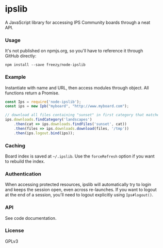 # ipslib

A JavaScript library for accessing IPS Community boards through a neat API.


### Usage

It's not published on npmjs.org, so you'll have to reference it through
GitHub directly:

	npm install --save freezy/node-ipslib


### Example
	
Instantiate with name and URL, then access modules through object. All
functions return a Promise.

```javascript
const Ips = require('node-ipslib');
const ips = new Ipb("myboard", "http://www.myboard.com");

// download all files containing "sunset" in first category that matches "landscapes"
ips.downloads.findCategory('landscapes')
	.then(cat => ips.downloads.findFiles('sunset', cat))
	.then(files => ips.downloads.download(files, '/tmp'))
	.then(ips.logout.bind(ips));
```

### Caching

Board index is saved at `~/.ipslib`. Use the `forceRefresh` option if you want
to rebuild the index.


### Authentication

When accessing protected resources, ipslib will automatically try to login and
keeps the session open, even across re-launches. If you want to logout at the
end of a session, you'll need to logout explicitly using `Ips#logout()`.


### API

See code documentation.


### License

GPLv3